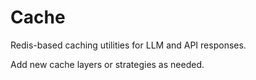 # Cache

Redis-based caching utilities for LLM and API responses.

Add new cache layers or strategies as needed.
